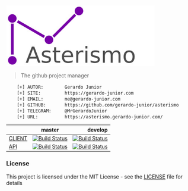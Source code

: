 [![Imagem](.github/assets/asterismo_logo.jpg)](https://asterismo.gerardo-junior.com/)

> The github project manager

```
    [+] AUTOR:        Gerardo Junior
    [+] SITE:         https://gerardo-junior.com
    [+] EMAIL:        me@gerardo-junior.com
    [+] GITHUB:       https://github.com/gerardo-junior/asterismo
    [+] TELEGRAM:     @MrGerardoJunior
    [+] URL:          https://asterismo.gerardo-junior.com/
```


|    |      master      |  develop |
|----------|:-------------:|------:|
| [CLIENT](https://asterismo.gerardo-junior.com) |  [![Build Status](https://travis-ci.org/gerardo-junior/asterismo.client.svg?branch=master)](https://travis-ci.org/gerardo-junior/asterismo.client) | [![Build Status](https://travis-ci.org/gerardo-junior/asterismo.client.svg?branch=develop)](https://travis-ci.org/gerardo-junior/asterismo.client) |
| [API](https://api.asterismo.gerardo-junior.com) |    [![Build Status](https://travis-ci.org/gerardo-junior/asterismo.api.svg?branch=master)](https://travis-ci.org/gerardo-junior/asterismo.api)   |   [![Build Status](https://travis-ci.org/gerardo-junior/asterismo.api.svg?branch=develop)](https://travis-ci.org/gerardo-junior/asterismo.api) |

### License  
This project is licensed under the MIT License - see the [LICENSE](LICENSE) file for details
